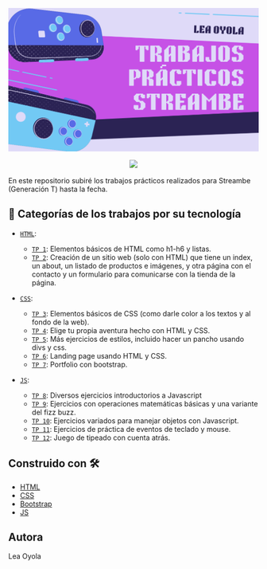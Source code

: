 ![Portada con título para el repositorio](https://github.com/Oyola345/Streambe-practicas/blob/main/portada%20tp%20streambe.png)
<p align="center">
   <img src="https://img.shields.io/badge/STATUS-EN%20DESAROLLO-green">
</p>

En este repositorio subiré los trabajos prácticos realizados para Streambe (Generación T) hasta la fecha.

## :hammer: Categorías de los trabajos por su tecnología

- [`HTML`](https://github.com/Oyola345/Streambe-practicas/tree/main/html):
   - [`TP 1`](https://github.com/Oyola345/Streambe-practicas/tree/main/html/tp%201): Elementos básicos de HTML como h1-h6 y listas.
   - [`TP 2`](https://github.com/Oyola345/Streambe-practicas/tree/main/html/tp2): Creación de un sitio web (solo con HTML) que tiene un index, un about, un listado de productos e imágenes, y otra página con el contacto y un formulario para comunicarse con la tienda de la página.
   
- [`CSS`](https://github.com/Oyola345/Streambe-practicas/tree/main/css):
   - [`TP 3`](https://github.com/Oyola345/Streambe-practicas/tree/main/css/tp%201css%20(tp3)): Elementos básicos de CSS (como darle color a los textos y al fondo de la web).
   - [`TP 4`](https://github.com/Oyola345/Streambe-practicas/tree/main/css/tp%202%20css%20-%20(tp4%20elige%20tu%20propia%20aventura)): Elige tu propia aventura hecho con HTML y CSS.
   - [`TP 5`](https://github.com/Oyola345/Streambe-practicas/tree/main/css/tp%203%20arte%20css%20(tp5)): Más ejercicios de estilos, incluido hacer un pancho usando divs y css.
   - [`TP 6`](https://github.com/Oyola345/Streambe-practicas/tree/main/css/tp%204%20css%20desaf%C3%ADo%202%20(tp6)): Landing page usando HTML y CSS.
   - [`TP 7`](https://github.com/Oyola345/Streambe-practicas/tree/main/css/tp%205%20css%20portfolio%20(tp7)): Portfolio con bootstrap.
     
- [`JS`](https://github.com/Oyola345/Streambe-practicas/tree/main/js):
   - [`TP 8`](https://github.com/Oyola345/Streambe-practicas/tree/main/js/tp%201%20js%20(tp%208)): Diversos ejercicios introductorios a Javascript
   - [`TP 9`](https://github.com/Oyola345/Streambe-practicas/tree/main/js/tp%202%20js%20(tp%209)): Ejercicios con operaciones matemáticas básicas y una variante del fizz buzz.
   - [`TP 10`](https://github.com/Oyola345/Streambe-practicas/tree/main/js/tp%203%20js%20(tp%2010)): Ejercicios variados para manejar objetos con Javascript.
   - [`TP 11`](https://github.com/Oyola345/Streambe-practicas/tree/main/js/tp%204%20js%20(tp%2011)): Ejercicios de práctica de eventos de teclado y mouse.
   - [`TP 12`](https://github.com/Oyola345/Streambe-practicas/tree/main/js/tp%205%20js%20(tp%2012)): Juego de tipeado con cuenta atrás.

## Construido con 🛠️

* [HTML](https://html.spec.whatwg.org/multipage/)
* [CSS](https://www.w3.org/Style/CSS/Overview.en.html)
* [Bootstrap](https://getbootstrap.com/)
* [JS](https://developer.mozilla.org/es/docs/Web/JavaScript)

## Autora
Lea Oyola

